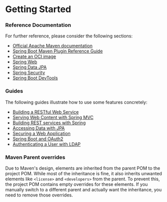 # Getting Started

### Reference Documentation
For further reference, please consider the following sections:

* [Official Apache Maven documentation](https://maven.apache.org/guides/index.html)
* [Spring Boot Maven Plugin Reference Guide](https://docs.spring.io/spring-boot/3.3.0/maven-plugin)
* [Create an OCI image](https://docs.spring.io/spring-boot/3.3.0/maven-plugin/build-image.html)
* [Spring Web](https://docs.spring.io/spring-boot/3.3.0/reference/web/servlet.html)
* [Spring Data JPA](https://docs.spring.io/spring-boot/3.3.0/reference/data/sql.html#data.sql.jpa-and-spring-data)
* [Spring Security](https://docs.spring.io/spring-boot/3.3.0/reference/web/spring-security.html)
* [Spring Boot DevTools](https://docs.spring.io/spring-boot/3.3.0/reference/using/devtools.html)

### Guides
The following guides illustrate how to use some features concretely:

* [Building a RESTful Web Service](https://spring.io/guides/gs/rest-service/)
* [Serving Web Content with Spring MVC](https://spring.io/guides/gs/serving-web-content/)
* [Building REST services with Spring](https://spring.io/guides/tutorials/rest/)
* [Accessing Data with JPA](https://spring.io/guides/gs/accessing-data-jpa/)
* [Securing a Web Application](https://spring.io/guides/gs/securing-web/)
* [Spring Boot and OAuth2](https://spring.io/guides/tutorials/spring-boot-oauth2/)
* [Authenticating a User with LDAP](https://spring.io/guides/gs/authenticating-ldap/)

### Maven Parent overrides

Due to Maven's design, elements are inherited from the parent POM to the project POM.
While most of the inheritance is fine, it also inherits unwanted elements like `<license>` and `<developers>` from the parent.
To prevent this, the project POM contains empty overrides for these elements.
If you manually switch to a different parent and actually want the inheritance, you need to remove those overrides.

